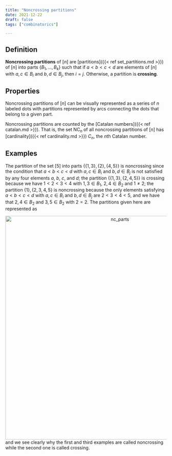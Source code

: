 ```yaml
---
title: "Noncrossing partitions"
date: 2021-12-22
draft: false
tags: ["combinatorics"]

---
```



## Definition
**Noncrossing partitions** of $[n]$ are [partitions]({{< ref set_partitions.md >}}) of $[n]$ into parts $\{B_1, \dots, B_k\}$ such that if $a < b < c < d$ are elements of $[n]$ with $a,c \in B_i$ and $b,d \in B_j$, then $i = j$. Otherwise, a partition is **crossing**. 

## Properties
Noncrossing partitions of $[n]$ can be visually represented as a series of $n$ labeled dots with partitions represented by arcs connecting the dots that belong to a given part. 

Noncrossing partitions are counted by the [Catalan numbers]({{< ref catalan.md >}}). That is, the set $\text{NC}_n$ of all noncrossing partitions of $[n]$ has [cardinality]({{< ref cardinality.md >}}) $C_n$, the $n$th Catalan number. 

## Examples
The partition of the set $[5]$ into parts $\{ \{1,3\}, \{2\}, \{4,5\} \}$ is noncrossing since the condition that $a < b < c < d$ with $a,c \in B_i$ and $b,d \in B_j$ is not satisfied by any four elements $a$, $b$, $c$, and $d$; the partition $\{ \{1,3\}, \{2,4,5\} \}$ is crossing because we have $1 < 2 < 3 < 4$ with $1,3 \in B_1$, $2,4 \in B_2$ and $1 \neq 2$; the partition $\{1\}, \{2,3,4,5\}$ is noncrossing because the only elements satisfying $a < b < c < d$ with $a,c \in B_i$ and $b,d \in B_j$ are $2 < 3 < 4 < 5$, and we have that $2,4 \in B_2$ and $3,5 \in B_2$ with $2 = 2$. The partitions given here are represented as 
<center><img src="/nc_parts.png" title="fig" alt="nc_parts" width="700" height=auto></center>
and we see clearly why the first and third examples are called noncrossing while the second one is called crossing. 

